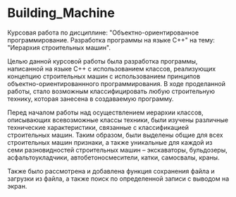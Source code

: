 # Building_Machine


Курсовая работа по дисциплине:
"Объектно-ориентированное программирование. Разработка программы на языке C++"
на тему: "Иерархия строительных машин".

Целью данной курсовой работы была разработка программы, написанной на языке C++ с использованием классов, реализующих концепцию строительных машин с использованием принципов объектно-ориентированнного программирования. В ходе проделанной работы, стало возможным классифицировать любую строительную технику, которая занесена в создаваемую программу. 

Перед началом работы над осуществлением иерархии классов, описывающих всевозможные классы техники, были изучены различные технические характеристики, связанные с классификацией строительных машин. Таким образом, были выделены общие для всех строительных машин признаки, а также уникальные для каждой из семи разновидностей строительных машин – экскаваторы, бульдозеры, асфальтоукладчики, автобетоносмесители, катки, самосвалы, краны. 

Также было рассмотрена и добавлена функция сохранения файла и загрузки из файла, а также поиск по определенной записи с выводом на экран.



